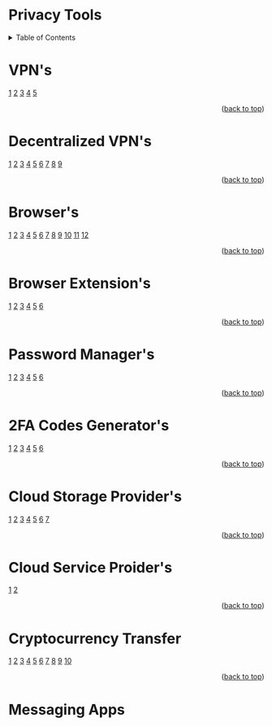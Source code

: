 # Privacy Tools

<!-- TABLE OF CONTENTS -->
<details>
  <summary>Table of Contents</summary>
  <li>
      <ol>
        <li><a href="#decentralized-vpns">dVPNs</a></li>
        <li><a href="#browser">Browsers</a></li>
        <li><a href="#browser-extensions">Browser Extensions</a></li>
        <li><a href="#password-managers">Password Managers</a></li>
        <li><a href="#decentralized-vpns">dVPNs</a></li>
        <li><a href="#decentralized-vpns">dVPNs</a></li>
        <li><a href="#decentralized-vpns">dVPNs</a></li>
        <li><a href="#decentralized-vpns">dVPNs</a></li>
        <li><a href="#decentralized-vpns">dVPNs</a></li>
        <li><a href="#decentralized-vpns">dVPNs</a></li>
  </ol>
</details>


# VPN's
[1](https://nordvpn.com/)
[2](https://surfshark.com/)
[3](https://www.expressvpn.com/)
[4](https://protonvpn.com/)
[5](https://mullvad.net/en/why-mullvad-vpn)

<p align="right">(<a href="#readme">back to top</a>)</p>

# Decentralized VPN's
[1](https://safing.io/spn/)
[2](https://sentinel.co/)
[3](https://kelvpn.com/)
[4](https://www.mysteriumvpn.com/)
[5](https://www.orchid.com/vpn/)
[6](https://tachyon.eco/)
[7](https://www.deeper.network/)
[8](https://hoprnet.org/)
[9](https://boringprotocol.io/)

<p align="right">(<a href="#readme">back to top</a>)</p>

# Browser's
[1](https://librewolf.net/)
[2](https://brave.com/)
[3](https://www.mozilla.org/en-US/firefox/browsers/mobile/focus/)
[4](https://www.torproject.org/)
[5](https://duckduckgo.com/app)
[6](https://www.bromite.org/)
[7](https://onionbrowser.com/)
[8](https://www.mozilla.org/en-US/firefox/)
[9](https://www.waterfox.net/en-US/)
[10](https://mullvad.net/en/browser)
[11](https://www.opera.com/)
[12](https://vivaldi.com/)

<p align="right">(<a href="#readme">back to top</a>)</p>

# Browser Extension's
[1](https://github.com/gorhill/uBlock#ublock-origin)
[2](https://decentraleyes.org/)
[3](https://gitlab.com/ClearURLs/ClearUrls/-/blob/master/README.md)
[4](https://www.xbrowsersync.org/)
[5](https://github.com/Cookie-AutoDelete/Cookie-AutoDelete#installation)
[6](https://sponsor.ajay.app/)

<p align="right">(<a href="#readme">back to top</a>)</p>

# Password Manager's
[1](https://www.nordpress.com/)
[2](https://bitwarden.com/)
[3](https://www.lesspass.com/#/)
[4](https://keepassxc.org/)
[5](https://spectre.app/)
[6](https://www.dashlane.com/)

<p align="right">(<a href="#readme">back to top</a>)</p>

# 2FA Codes Generator's
[1](https://2fas.com/)
[2](https://getaegis.app/)
[3](https://play.google.com/store/apps/details?id=org.shadowice.flocke.andotp&pli=1)
[4](https://github.com/ente-io/auth/#readme)
[5](https://www.tofuauth.com/)
[6](https://github.com/raivo-otp/marketing-website/issues/19)

<p align="right">(<a href="#readme">back to top</a>)</p>

# Cloud Storage Provider's
[1](https://internxt.com/)
[2](https://nordlocker.com/)
[3](https://mega.io/?aff=TwV-_sjftpc)
[4](https://proton.me/)
[5](https://skiff.com/drive)
[6](https://nextcloud.com/)
[7](https://filen.io/)

<p align="right">(<a href="#readme">back to top</a>)</p>

# Cloud Service Proider's
[1](https://kasmweb.com/)
[2](https://www.docker.com/)

<p align="right">(<a href="#readme">back to top</a>)</p>

# Cryptocurrency Transfer
[1](https://stealthex.io/)
[2](https://sideshift.fi/)
[3](https://agoradesk.com/?rc=o7qv)
[4](https://localmonero.co/?rc=o7qv)
[5](https://majesticbank.sc/?ref=PKWnnp)
[6](https://bisq.network/)
[7](https://accounts.binance.com/en/register?ref=37212389)
[8](https://www.wizardswap.io/)
[9](https://unstoppableswap.net/)
[10](https://www.kraken.com/)

<p align="right">(<a href="#readme">back to top</a>)</p>

# Messaging Apps
